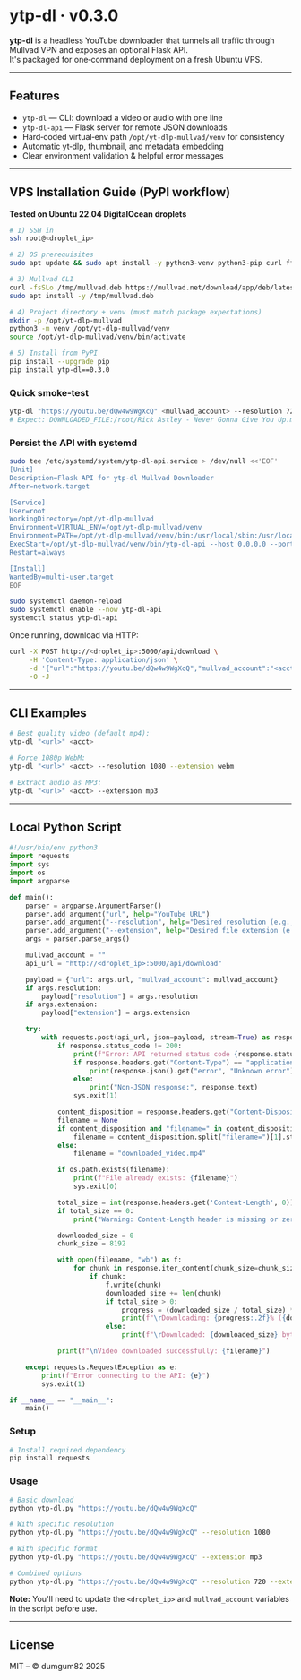 # ytp-dl · v0.3.0

**ytp-dl** is a headless YouTube downloader that tunnels all traffic through
Mullvad VPN and exposes an optional Flask API.  
It's packaged for one‑command deployment on a fresh Ubuntu VPS.

---

## Features

* `ytp-dl` — CLI: download a video or audio with one line
* `ytp-dl-api` — Flask server for remote JSON downloads
* Hard‑coded virtual‑env path `/opt/yt-dlp-mullvad/venv` for consistency
* Automatic yt‑dlp, thumbnail, and metadata embedding
* Clear environment validation & helpful error messages

---

## VPS Installation Guide (PyPI workflow)

**Tested on Ubuntu 22.04 DigitalOcean droplets**

```bash
# 1) SSH in
ssh root@<droplet_ip>

# 2) OS prerequisites
sudo apt update && sudo apt install -y python3-venv python3-pip curl ffmpeg

# 3) Mullvad CLI
curl -fsSLo /tmp/mullvad.deb https://mullvad.net/download/app/deb/latest/
sudo apt install -y /tmp/mullvad.deb

# 4) Project directory + venv (must match package expectations)
mkdir -p /opt/yt-dlp-mullvad
python3 -m venv /opt/yt-dlp-mullvad/venv
source /opt/yt-dlp-mullvad/venv/bin/activate

# 5) Install from PyPI
pip install --upgrade pip
pip install ytp-dl==0.3.0
```

### Quick smoke‑test

```bash
ytp-dl "https://youtu.be/dQw4w9WgXcQ" <mullvad_account> --resolution 720
# Expect: DOWNLOADED_FILE:/root/Rick Astley - Never Gonna Give You Up.mp4
```

### Persist the API with systemd

```bash
sudo tee /etc/systemd/system/ytp-dl-api.service > /dev/null <<'EOF'
[Unit]
Description=Flask API for ytp-dl Mullvad Downloader
After=network.target

[Service]
User=root
WorkingDirectory=/opt/yt-dlp-mullvad
Environment=VIRTUAL_ENV=/opt/yt-dlp-mullvad/venv
Environment=PATH=/opt/yt-dlp-mullvad/venv/bin:/usr/local/sbin:/usr/local/bin:/usr/sbin:/usr/bin
ExecStart=/opt/yt-dlp-mullvad/venv/bin/ytp-dl-api --host 0.0.0.0 --port 5000
Restart=always

[Install]
WantedBy=multi-user.target
EOF

sudo systemctl daemon-reload
sudo systemctl enable --now ytp-dl-api
systemctl status ytp-dl-api
```

Once running, download via HTTP:

```bash
curl -X POST http://<droplet_ip>:5000/api/download \
     -H 'Content-Type: application/json' \
     -d '{"url":"https://youtu.be/dQw4w9WgXcQ","mullvad_account":"<acct>"}' \
     -O -J
```

---

## CLI Examples

```bash
# Best quality video (default mp4):
ytp-dl "<url>" <acct>

# Force 1080p WebM:
ytp-dl "<url>" <acct> --resolution 1080 --extension webm

# Extract audio as MP3:
ytp-dl "<url>" <acct> --extension mp3
```

---

## Local Python Script

```python
#!/usr/bin/env python3
import requests
import sys
import os
import argparse

def main():
    parser = argparse.ArgumentParser()
    parser.add_argument("url", help="YouTube URL")
    parser.add_argument("--resolution", help="Desired resolution (e.g., 1080)", default=None)
    parser.add_argument("--extension", help="Desired file extension (e.g., mp4, mp3)", default=None)
    args = parser.parse_args()

    mullvad_account = ""
    api_url = "http://<droplet_ip>:5000/api/download"

    payload = {"url": args.url, "mullvad_account": mullvad_account}
    if args.resolution:
        payload["resolution"] = args.resolution
    if args.extension:
        payload["extension"] = args.extension

    try:
        with requests.post(api_url, json=payload, stream=True) as response:
            if response.status_code != 200:
                print(f"Error: API returned status code {response.status_code}")
                if response.headers.get("Content-Type") == "application/json":
                    print(response.json().get("error", "Unknown error"))
                else:
                    print("Non-JSON response:", response.text)
                sys.exit(1)

            content_disposition = response.headers.get("Content-Disposition")
            filename = None
            if content_disposition and "filename=" in content_disposition:
                filename = content_disposition.split("filename=")[1].strip('"')
            else:
                filename = "downloaded_video.mp4"

            if os.path.exists(filename):
                print(f"File already exists: {filename}")
                sys.exit(0)

            total_size = int(response.headers.get('Content-Length', 0))
            if total_size == 0:
                print("Warning: Content-Length header is missing or zero. Progress bar may not be accurate.")

            downloaded_size = 0
            chunk_size = 8192

            with open(filename, "wb") as f:
                for chunk in response.iter_content(chunk_size=chunk_size):
                    if chunk:
                        f.write(chunk)
                        downloaded_size += len(chunk)
                        if total_size > 0:
                            progress = (downloaded_size / total_size) * 100
                            print(f"\rDownloading: {progress:.2f}% ({downloaded_size}/{total_size} bytes)", end="", flush=True)
                        else:
                            print(f"\rDownloaded: {downloaded_size} bytes", end="", flush=True)

            print(f"\nVideo downloaded successfully: {filename}")

    except requests.RequestException as e:
        print(f"Error connecting to the API: {e}")
        sys.exit(1)

if __name__ == "__main__":
    main()
```

### Setup

```bash
# Install required dependency
pip install requests
```

### Usage

```bash
# Basic download
python ytp-dl.py "https://youtu.be/dQw4w9WgXcQ"

# With specific resolution
python ytp-dl.py "https://youtu.be/dQw4w9WgXcQ" --resolution 1080

# With specific format
python ytp-dl.py "https://youtu.be/dQw4w9WgXcQ" --extension mp3

# Combined options
python ytp-dl.py "https://youtu.be/dQw4w9WgXcQ" --resolution 720 --extension webm
```

**Note:** You'll need to update the `<droplet_ip>` and `mullvad_account` variables in the script before use.

---

## License
MIT – © dumgum82 2025